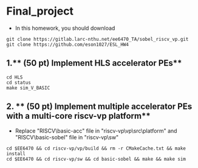 # Final_project
- In this homework, you should download
```shell
git clone https://gitlab.larc-nthu.net/ee6470_TA/sobel_riscv_vp.git
git clone https://github.com/eson1027/ESL_HW4
```
## 1.** (50 pt) Implement HLS accelerator PEs**
```shell
cd HLS
cd status
make sim_V_BASIC
```



## 2. ** (50 pt) Implement multiple accelerator PEs with a multi-core riscv-vp platform**

- Replace "RISCV\basic-acc" file in "riscv-vp\vp\src\platform" and "RISCV\basic-sobel" file in "riscv-vp\sw"
```shell
cd $EE6470 && cd riscv-vp/vp/build && rm -r CMakeCache.txt && make install
cd $EE6470 && cd riscv-vp/sw && cd basic-sobel && make && make sim
```

